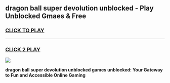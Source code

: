 
## dragon ball super devolution unblocked - Play Unblocked Gmaes & Free
<h3>
<a href="https://news.freeplayer.one?title=dragon_ball_super_devolution_unblocked&ref=23F">CLICK TO PLAY</a></h3>
<hr>

<h3>
<a href="https://news.freeplayer.one?title=dragon_ball_super_devolution_unblocked&ref=23F">CLICK 2 PLAY</a>
  
</h3>

<a href="https://news.freeplayer.one?title=dragon_ball_super_devolution_unblocked&ref=23F/"><img src="https://clearcache.store/games.png"></a>


**dragon ball super devolution unblocked games unblocked: Your Gateway to Fun and Accessible Online Gaming**
